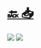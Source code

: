 #
# [🔙 ](../../)    <a href="../pdfs/260290672🟥📐🗺⬜ Planos.pdf">📥</a>
 <img src="page0.jpg">   <img src="page1.jpg"> 

            
                